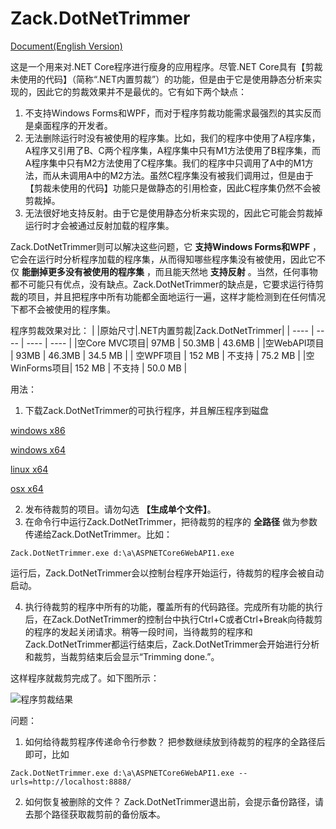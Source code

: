 ﻿# Zack.DotNetTrimmer
[Document(English Version)](https://github.com/yangzhongke/Zack.DotNetTrimmer/blob/main/README.md)

这是一个用来对.NET Core程序进行瘦身的应用程序。尽管.NET Core具有【剪裁未使用的代码】（简称“.NET内置剪裁”）的功能，但是由于它是使用静态分析来实现的，因此它的剪裁效果并不是最优的。它有如下两个缺点：
1) 不支持Windows Forms和WPF，而对于程序剪裁功能需求最强烈的其实反而是桌面程序的开发者。
2) 无法删除运行时没有被使用的程序集。比如，我们的程序中使用了A程序集，A程序又引用了B、C两个程序集，A程序集中只有M1方法使用了B程序集，而A程序集中只有M2方法使用了C程序集。我们的程序中只调用了A中的M1方法，而从未调用A中的M2方法。虽然C程序集没有被我们调用过，但是由于【剪裁未使用的代码】功能只是做静态的引用检查，因此C程序集仍然不会被剪裁掉。
3) 无法很好地支持反射。由于它是使用静态分析来实现的，因此它可能会剪裁掉运行时才会被通过反射加载的程序集。


Zack.DotNetTrimmer则可以解决这些问题，它 **支持Windows Forms和WPF** ，它会在运行时分析程序加载的程序集，从而得知哪些程序集没有被使用，因此它不仅 **能删掉更多没有被使用的程序集** ，而且能天然地 **支持反射** 。当然，任何事物都不可能只有优点，没有缺点。Zack.DotNetTrimmer的缺点是，它要求运行待剪裁的项目，并且把程序中所有功能都全面地运行一遍，这样才能检测到在任何情况下都不会被使用的程序集。

程序剪裁效果对比：
|			   |原始尺寸|.NET内置剪裁|Zack.DotNetTrimmer|
|  ----        | ----   | ----       | ----             |
|空Core MVC项目| 97MB   |  50.3MB    | 43.6MB           |
|空WebAPI项目  | 93MB   |  46.3MB    | 34.5 MB          |
| 空WPF项目    | 152 MB |  不支持    | 75.2 MB          |
|空WinForms项目| 152 MB |  不支持    | 50.0 MB          |


用法：
1) 下载Zack.DotNetTrimmer的可执行程序，并且解压程序到磁盘

[windows x86](https://github.com/yangzhongke/Zack.DotNetTrimmer/raw/main/Binaries/windowsx86.zip)


[windows x64](https://github.com/yangzhongke/Zack.DotNetTrimmer/raw/main/Binaries/windowsx64.zip)


[linux x64](https://github.com/yangzhongke/Zack.DotNetTrimmer/raw/main/Binaries/linux_x64.zip)

[osx x64](https://github.com/yangzhongke/Zack.DotNetTrimmer/raw/main/Binaries/osx-x64.zip)

2) 发布待裁剪的项目。请勿勾选 **【生成单个文件】**。
3) 在命令行中运行Zack.DotNetTrimmer，把待裁剪的程序的 **全路径** 做为参数传递给Zack.DotNetTrimmer。比如：

```
Zack.DotNetTrimmer.exe d:\a\ASPNETCore6WebAPI1.exe
```

运行后，Zack.DotNetTrimmer会以控制台程序开始运行，待裁剪的程序会被自动启动。

4)  执行待裁剪的程序中所有的功能，覆盖所有的代码路径。完成所有功能的执行后，在Zack.DotNetTrimmer的控制台中执行Ctrl+C或者Ctrl+Break向待裁剪的程序的发起关闭请求。稍等一段时间，当待裁剪的程序和Zack.DotNetTrimmer都运行结束后，Zack.DotNetTrimmer会开始进行分析和裁剪，当裁剪结束后会显示“Trimming done.”。

这样程序就裁剪完成了。如下图所示：


![程序剪裁结果](https://raw.githubusercontent.com/yangzhongke/Zack.DotNetTrimmer/main/images/1.png)

问题：
1) 如何给待裁剪程序传递命令行参数？
把参数继续放到待裁剪的程序的全路径后即可，比如

```
Zack.DotNetTrimmer.exe d:\a\ASPNETCore6WebAPI1.exe --urls=http://localhost:8888/
```

2) 如何恢复被删除的文件？
Zack.DotNetTrimmer退出前，会提示备份路径，请去那个路径获取裁剪前的备份版本。